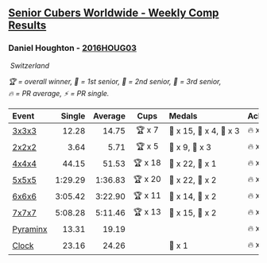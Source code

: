 <style>table {white-space: nowrap;}</style>
<link rel="stylesheet" type="text/css" href="/scw-comp/css/flags.css" />

## [Senior Cubers Worldwide - Weekly Comp Results](/scw-comp/results/)
### Daniel Houghton - [2016HOUG03](https://www.worldcubeassociation.org/persons/2016HOUG03)

<i class="flag flag-CH" />&nbsp;Switzerland

<span style="white-space: nowrap;">🏆 = overall winner</span>, <span style="white-space: nowrap;">🥇 = 1st senior</span>, <span style="white-space: nowrap;">🥈 = 2nd senior</span>, <span style="white-space: nowrap;">🥉 = 3rd senior</span>, <span style="white-space: nowrap;">🔥 = PR average</span>, <span style="white-space: nowrap;">⚡ = PR single</span>.

| Event | Single | Average | Cups | Medals | Achievements|
| :-- | --: | --: | :--: | :-- | :-- |
| [3x3x3](333.md) | 12.28 | 14.75 | 🏆 x 7 | 🥇 x 15, 🥈 x 4, 🥉 x 3 | 🔥 x 5, ⚡ x 6 |
| [2x2x2](222.md) | 3.64 | 5.71 | 🏆 x 5 | 🥇 x 9, 🥈 x 3 | 🔥 x 4, ⚡ x 3 |
| [4x4x4](444.md) | 44.15 | 51.53 | 🏆 x 18 | 🥇 x 22, 🥈 x 1 | 🔥 x 5, ⚡ x 4 |
| [5x5x5](555.md) | 1:29.29 | 1:36.83 | 🏆 x 20 | 🥇 x 22, 🥈 x 2 | 🔥 x 6, ⚡ x 2 |
| [6x6x6](666.md) | 3:05.42 | 3:22.90 | 🏆 x 11 | 🥇 x 14, 🥈 x 2 | 🔥 x 6, ⚡ x 9 |
| [7x7x7](777.md) | 5:08.28 | 5:11.46 | 🏆 x 13 | 🥇 x 15, 🥈 x 2 | 🔥 x 8, ⚡ x 5 |
| [Pyraminx](pyram.md) | 13.31 | 19.19 |  |  | 🔥 x 1, ⚡ x 1 |
| [Clock](clock.md) | 23.16 | 24.26 |  | 🥉 x 1 | 🔥 x 1, ⚡ x 1 |

<!-- Global site tag (gtag.js) - Google Analytics -->
<script async src="https://www.googletagmanager.com/gtag/js?id=UA-86348435-3"></script>
<script>window.dataLayer = window.dataLayer || []; function gtag() {dataLayer.push(arguments);} gtag('js', new Date()); gtag('config', 'UA-86348435-3');</script>
